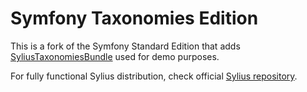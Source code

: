 Symfony Taxonomies Edition
==========================

This is a fork of the Symfony Standard Edition that adds
[SyliusTaxonomiesBundle](https://github.com/Sylius/SyliusTaxonomiesBundle) used for demo purposes.

For fully functional Sylius distribution, check official [Sylius repository](https://github.com/Sylius/Sylius).
